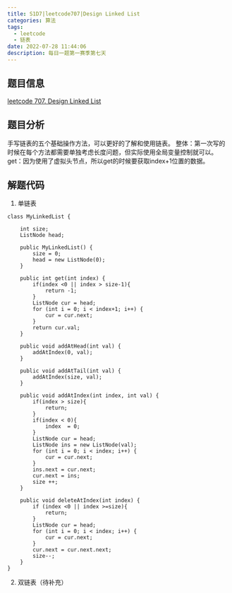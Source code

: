 ```yaml
---
title: S1D7|leetcode707|Design Linked List
categories: 算法
tags:
  - leetcode
  - 链表
date: 2022-07-28 11:44:06
description: 每日一题第一赛季第七天
---
```

## 题目信息
[leetcode 707. Design Linked List](https://leetcode.com/problems/design-linked-list/)
## 题目分析
手写链表的五个基础操作方法，可以更好的了解和使用链表。
整体：第一次写的时候在每个方法都需要单独考虑长度问题，但实际使用全局变量控制就可以。
get：因为使用了虚拟头节点，所以get的时候要获取index+1位置的数据。
## 解题代码

1. 单链表
~~~
class MyLinkedList {

    int size;
    ListNode head;
    
    public MyLinkedList() {
        size = 0;
        head = new ListNode(0);
    }
    
    public int get(int index) {
        if(index <0 || index > size-1){
            return -1;
        }
        ListNode cur = head;
        for (int i = 0; i < index+1; i++) {
            cur = cur.next;
        }
        return cur.val;
    }

    public void addAtHead(int val) {
        addAtIndex(0, val);
    }

    public void addAtTail(int val) {
        addAtIndex(size, val);
    }

    public void addAtIndex(int index, int val) {
        if(index > size){
            return;
        }
        if(index < 0){
            index  = 0;
        }
        ListNode cur = head;
        ListNode ins = new ListNode(val);
        for (int i = 0; i < index; i++) {
            cur = cur.next;
        }
        ins.next = cur.next;
        cur.next = ins;
        size ++;
    }

    public void deleteAtIndex(int index) {
        if (index <0 || index >=size){
            return;
        }
        ListNode cur = head;
        for (int i = 0; i < index; i++) {
            cur = cur.next;
        }
        cur.next = cur.next.next;
        size--;
    }
}
~~~

2. 双链表（待补充）
~~~

~~~